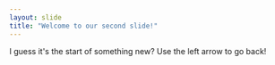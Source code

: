 ```yaml
---
layout: slide
title: "Welcome to our second slide!"
---
```

I guess it's the start of something new?
Use the left arrow to go back!